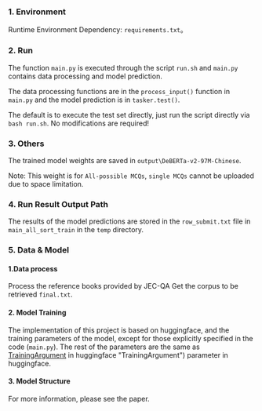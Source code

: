 

### 1. Environment

Runtime Environment Dependency: `requirements.txt`。

### 2. Run
The function `main.py` is executed through the script `run.sh` and `main.py` contains data processing and model prediction.

The data processing functions are in the `process_input()` function in `main.py` and the model prediction is in `tasker.test()`.

The default is to execute the test set directly, just run the script directly via `bash run.sh`. No modifications are required!


### 3. Others
The trained model weights are saved in `output\DeBERTa-v2-97M-Chinese`.

Note: This weight is for `All-possible MCQs`, `single MCQs` cannot be uploaded due to space limitation.

### 4. Run Result Output Path

The results of the model predictions are stored in the `row_submit.txt` file in `main_all_sort_train` in the `temp` directory.

### 5. Data & Model

#### 1.Data process

Process the reference books provided by JEC-QA
Get the corpus to be retrieved `final.txt`.

#### 2. Model Training

The implementation of this project is based on huggingface, and the training parameters of the model, except for those explicitly specified in the code (`main.py`).
The rest of the parameters are the same as [TrainingArgument](https://huggingface.co/docs/transformers/main_classes/trainer#transformers.TrainingArguments) in huggingface "TrainingArgument")
parameter in huggingface.

#### 3. Model Structure
For more information, please see the paper.

